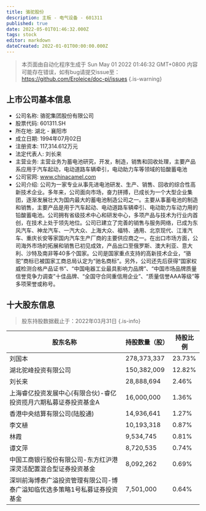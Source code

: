 ```yaml
---
title: 骆驼股份
description: 主板 - 电气设备 - 601311
published: true
date: 2022-05-01T01:46:32.000Z
tags: stock
editor: markdown
dateCreated: 2022-01-01T00:00:00.000Z
---
```


> 本页面由自动化程序生成于 Sun May 01 2022 01:46:32 GMT+0800
> 内容可能存在错误，如有bug请提交issue至：https://github.com/Eroleice/doc-pi/issues
{.is-warning}

## 上市公司基本信息
- 公司名称: 骆驼集团股份有限公司
- 股票代码: 601311.SH
- 所在地: 湖北 - 襄阳市
- 成立日期: 1994年07月02日
- 注册资本: 117,314.612万元
- 法定代表人: 刘长来
- 主营业务: 主营业务为蓄电池研究，开发，制造，销售和回收处理，主要产品系应用于汽车起动，电动道路车辆牵引，电动助力车等领域的铅酸蓄电池
- 公司官网: www.chinacamel.com
- 公司介绍: 公司为一家专业从事先进电池研发、生产、销售、回收的综合性高新技术企业。多年来，公司面向市场，奋力拼搏，已成长为一个大型企业集团，逐渐发展壮大为国内最大的蓄电池制造公司之一。主要从事蓄电池的制造和销售，主要产品是用于汽车起动、电动道路车辆牵引、电动助力车动力用的铅酸蓄电池。公司拥有省级技术中心和研发中心，多项产品与技术为行业内首创，在技术上处于领先地位。公司已建立了完善的销售与服务网络，已成为东风汽车、神龙汽车、一汽大众、上海大众、福特、通用、北京现代、江淮汽车、重庆长安等家国内汽车生产厂商的主要供应商之一。在出口市场方面，公司海外市场的拓展和销售已初见成效，产品出口至俄罗斯、澳大利亚、意大利、沙特及南非等40多个国家。公司是国家重点支持的高新技术企业，“骆驼”商标已被国家工商总局认定为“驰名商标”。另外，公司还先后获得“国家权威检测合格产品证书”、“中国电器工业最具影响力品牌”、“中国市场品牌质量信誉竞争力调查”十佳品牌、“全国守合同重信用企业”、“质量信誉AAA等级”等多项荣誉或称号。


## 十大股东信息
> 股东持股数据截止于：2022年03月31日
{.is-info}

| 股东名称 | 持股数量（股） | 持股比例 |
| --- | --- | --- |
| 刘国本 | 278,373,337 | 23.73% |
| 湖北驼峰投资有限公司 | 150,382,009 | 12.82% |
| 刘长来 | 28,888,694 | 2.46% |
| 上海睿亿投资发展中心(有限合伙)-睿亿投资揽月六期私募证券投资基金A | 16,000,000 | 1.36% |
| 香港中央结算有限公司(陆股通) | 14,936,641 | 1.27% |
| 李文植 | 10,193,318 | 0.87% |
| 林霞 | 9,534,745 | 0.81% |
| 谭文萍 | 8,720,535 | 0.74% |
| 中国工商银行股份有限公司-东方红沪港深灵活配置混合型证券投资基金 | 8,092,262 | 0.69% |
| 深圳前海博泰广溢投资管理有限公司-博泰广溢知临优选多策略1号私募证券投资基金 | 7,501,000 | 0.64% |




